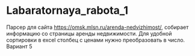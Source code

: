 # Labaratornaya_rabota_1
Парсер для сайта https://omsk.mlsn.ru/arenda-nedvizhimost/, собирает информацию со страницы аренды недвижимости.
Для удобной сортировки в excel столбец с ценами нужно преобразовать в число.
Вариант 5
